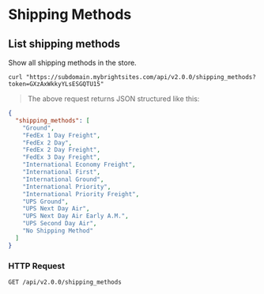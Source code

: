 # Shipping Methods

## List shipping methods

Show all shipping methods in the store.

```shell
curl "https://subdomain.mybrightsites.com/api/v2.0.0/shipping_methods?token=GXzAxWkkyYLsESGQTU15"
```

> The above request returns JSON structured like this:

```json
{
  "shipping_methods": [
    "Ground",
    "FedEx 1 Day Freight",
    "FedEx 2 Day",
    "FedEx 2 Day Freight",
    "FedEx 3 Day Freight",
    "International Economy Freight",
    "International First",
    "International Ground",
    "International Priority",
    "International Priority Freight",
    "UPS Ground",
    "UPS Next Day Air",
    "UPS Next Day Air Early A.M.",
    "UPS Second Day Air",
    "No Shipping Method"
  ]
}
```

### HTTP Request

`GET /api/v2.0.0/shipping_methods`
